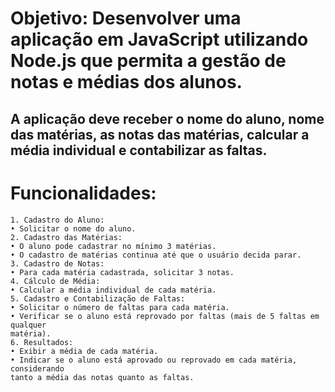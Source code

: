 # Objetivo: Desenvolver uma aplicação em JavaScript utilizando Node.js que permita a gestão de notas e médias dos alunos.
  
## A aplicação deve receber o nome do aluno, nome das matérias, as notas das matérias, calcular a média individual e contabilizar as faltas.
# Funcionalidades:
    1. Cadastro do Aluno:
    • Solicitar o nome do aluno.
    2. Cadastro das Matérias:
    • O aluno pode cadastrar no mínimo 3 matérias.
    • O cadastro de matérias continua até que o usuário decida parar.
    3. Cadastro de Notas:
    • Para cada matéria cadastrada, solicitar 3 notas.
    4. Cálculo de Média:
    • Calcular a média individual de cada matéria.
    5. Cadastro e Contabilização de Faltas:
    • Solicitar o número de faltas para cada matéria.
    • Verificar se o aluno está reprovado por faltas (mais de 5 faltas em qualquer 
    matéria).
    6. Resultados:
    • Exibir a média de cada matéria.
    • Indicar se o aluno está aprovado ou reprovado em cada matéria, considerando 
    tanto a média das notas quanto as faltas.
